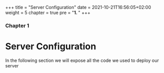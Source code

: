 +++
title = "Server Configuration"
date = 2021-10-21T16:56:05+02:00
weight = 5
chapter = true
pre = "<b>1. </b>"
+++

### Chapter 1

# Server Configuration

In the following section we will expose all the code we used to deploy our server
